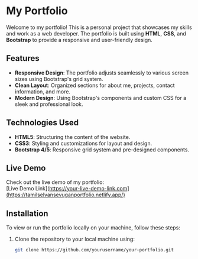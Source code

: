 # My Portfolio

Welcome to my portfolio! This is a personal project that showcases my skills and work as a web developer. The portfolio is built using **HTML**, **CSS**, and **Bootstrap** to provide a responsive and user-friendly design.

## Features

- **Responsive Design**: The portfolio adjusts seamlessly to various screen sizes using Bootstrap's grid system.
- **Clean Layout**: Organized sections for about me, projects, contact information, and more.
- **Modern Design**: Using Bootstrap's components and custom CSS for a sleek and professional look.

## Technologies Used

- **HTML5**: Structuring the content of the website.
- **CSS3**: Styling and customizations for layout and design.
- **Bootstrap 4/5**: Responsive grid system and pre-designed components.
  
## Live Demo

Check out the live demo of my portfolio:  
[Live Demo Link](https://your-live-demo-link.com](https://tamilselvansevuganportfolio.netlify.app/)

## Installation

To view or run the portfolio locally on your machine, follow these steps:

1. Clone the repository to your local machine using:
   ```bash
   git clone https://github.com/yourusername/your-portfolio.git
